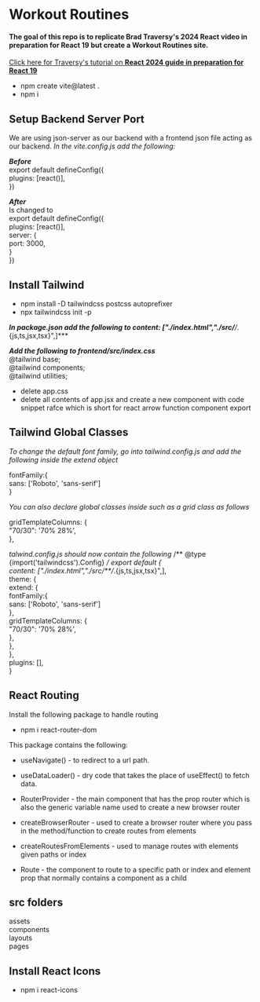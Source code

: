 # Workout Routines

#### The goal of this repo is to replicate Brad Traversy's 2024 React video in preparation for React 19 but create a Workout Routines site.

<a target="_blank" href="https://www.youtube.com/watch?v=LDB4uaJ87e0&t=840s&ab_channel=TraversyMedia">Click here for Traversy's tutorial on **React 2024 guide in preparation for React 19**</a>

- npm create vite@latest .
- npm i 

## Setup Backend Server Port
We are using json-server as our backend with a frontend json file acting as our backend.
*In the vite.config.js add the following:*


***Before***  
export default defineConfig({  
  plugins: [react()],  
})  

***After***  
Is changed to   
export default defineConfig({  
  plugins: [react()],  
  server: {  
    port: 3000,  
  }  
})  

## Install Tailwind
- npm install -D tailwindcss postcss autoprefixer
- npx tailwindcss init -p

***In package.json add the following to content: ["./index.html","./src/**/*.{js,ts,jsx,tsx}",]***

***Add the following to frontend/src/index.css***   
@tailwind base;  
@tailwind components;  
@tailwind utilities;  

- delete app.css
- delete all contents of app.jsx and create a new component with code snippet rafce which is short for react arrow function component export

## Tailwind Global Classes
*To change the default font family, go into tailwind.config.js and add the following inside the extend object*

fontFamily:{  
        sans: ['Roboto', 'sans-serif']  
}

*You can also declare global classes inside such as a grid class as follows*

gridTemplateColumns: {  
    "70/30": '70% 28%',  
},

*talwind.config.js should now contain the following*
/** @type {import('tailwindcss').Config} */
export default {  
  content: ["./index.html","./src/**/*.{js,ts,jsx,tsx}",],  
  theme: {  
    extend: {  
      fontFamily:{  
        sans: ['Roboto', 'sans-serif']  
      },  
      gridTemplateColumns: {  
        "70/30": '70% 28%',  
      },  
    },  
  },  
  plugins: [],  
}  

## React Routing
Install the following package to handle routing
- npm i react-router-dom

This package contains the following:
- useNavigate() - to redirect to a url path.

- useDataLoader() - dry code that takes the place of useEffect() to fetch data.

- RouterProvider - the main component that has the prop router which is also the generic variable name used to create a new browser router
- createBrowserRouter - used to create a browser router where you pass in the method/function to create routes from elements

- createRoutesFromElements - used to manage routes with elements given paths or index
- Route - the component to route to a specific path or index and element prop that normally contains a component as a child 

## src folders
assets  
components  
layouts  
pages  

## Install React Icons
- npm i react-icons